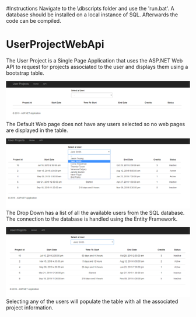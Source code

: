 #Instructions
Navigate to the \dbscripts folder and use the 'run.bat'. A database should be installed on a local instance of SQL. Afterwards the code can be compiled.

# UserProjectWebApi
The User Project is a Single Page Application that uses the ASP.NET Web API to request for projects associated to the user and displays them using a bootstrap table.

![HomePage](/images/DefaultWebPage.PNG)
The Default Web page does not have any users selected so no web pages are displayed in the table.

![DropDown](/images/DropDown.PNG)
The Drop Down has a list of all the available users from the SQL database. The connection to the database is handled using the Entity Framework.

![Selected](/images/UserSelected.PNG)
Selecting any of the users will populate the table with all the associated project information.
